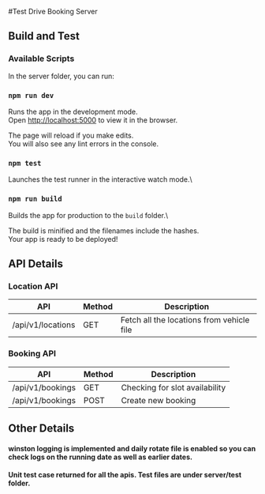 #Test Drive Booking Server

## Build and Test

### Available Scripts

In the server folder, you can run:

### `npm run dev`

Runs the app in the development mode.\
Open [http://localhost:5000](http://localhost:5000) to view it in the browser.

The page will reload if you make edits.\
You will also see any lint errors in the console.

### `npm test`

Launches the test runner in the interactive watch mode.\

### `npm run build`

Builds the app for production to the `build` folder.\

The build is minified and the filenames include the hashes.\
Your app is ready to be deployed!

## API Details

### Location API

| API               | Method | Description             |
| ----------------- | ------ | ----------------------- |
| /api/v1/locations | GET    | Fetch all the locations from vehicle file |

### Booking API

| API              | Method | Description               |
| ---------------- | ------ | ------------------------- |
| /api/v1/bookings | GET    | Checking for slot availability |
| /api/v1/bookings | POST   | Create new booking        |

## Other Details

#### winston logging is implemented and daily rotate file is enabled so you can check logs on the running date as well as earlier dates.

#### Unit test case returned for all the apis. Test files are under server/test folder.
